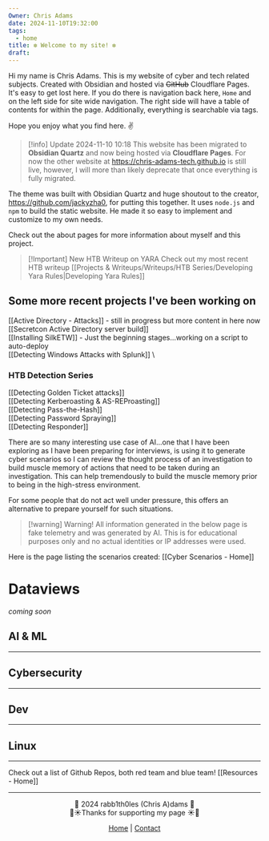 ```yaml
---
Owner: Chris Adams
date: 2024-11-10T19:32:00
tags:
  - home
title: ❇️ Welcome to my site! ❇️
draft:
---
```



Hi my name is Chris Adams. This is my website of cyber and tech related subjects. Created with Obsidian and hosted via ~~GitHub~~ Cloudflare Pages. It's easy to get lost here. If you do there is navigation back here, `Home` and on the left side for site wide navigation. The right side will have a table of contents for within the page. Additionally, everything is searchable via tags. 

Hope you enjoy what you find here. ✌️


> [!info] Update 2024-11-10 10:18
> This website has been migrated to **Obsidian Quartz** and now being hosted via **Cloudflare Pages**. For now the other website at https://chris-adams-tech.github.io is still live, however, I will more than likely deprecate that once everything is fully migrated.


The theme was built with Obsidian Quartz and huge shoutout to the creator, https://github.com/jackyzha0, for putting this together. It uses `node.js` and `npm` to build the static website. He made it so easy to implement and customize to my own needs.


Check out the about pages for more information about myself and this project. 


> [!Important] New HTB Writeup on YARA
> Check out my most recent HTB writeup [[Projects & Writeups/Writeups/HTB Series/Developing Yara Rules|Developing Yara Rules]]

## Some more recent projects I've been working on

[[Active Directory - Attacks]] - still in progress but more content in here now \
[[Secretcon Active Directory server build]] \
[[Installing SilkETW]] - Just the beginning stages...working on a script to auto-deploy \
[[Detecting Windows Attacks with Splunk]] \

### HTB Detection Series

[[Detecting Golden Ticket attacks]] \
[[Detecting Kerberoasting & AS-REProasting]] \
[[Detecting Pass-the-Hash]] \
[[Detecting Password Spraying]] \
[[Detecting Responder]]
 
There are so many interesting use case of AI...one that I have been exploring as I have been preparing for interviews, is using it to generate cyber scenarios so I can review the thought process of an investigation to build muscle memory of actions that need to be taken during an investigation. This can help tremendously to build the muscle memory prior to being in the high-stress environment. 

For some people that do not act well under pressure, this offers an alternative to prepare yourself for such situations. 

> [!warning] Warning!
> All information generated in the below page is fake telemetry and was generated by AI. This is for educational purposes only and no actual identities or IP addresses were used.

Here is the page listing the scenarios created: [[Cyber Scenarios - Home]]

# Dataviews

*coming soon*

## AI & ML
---
## Cybersecurity
---
## Dev
---
## Linux
---

Check out a list of Github Repos, both red team and blue team! [[Resources - Home]]

---

<div style="text-align: center;">
	<div class="gradient-text">👾 2024 rabb1th0les (Chris A)dams 👾</div> 
	🌴☀Thanks for supporting my page ☀🌴
	<nav>
		<ul style="list-style: none; padding: 0;">
			<div style="text-align: center;">
				<li><a href="index.html">Home</a> | <a href="Contact.html">Contact</a></li>
			</div>
		</ul>
	</nav>	
</div>
